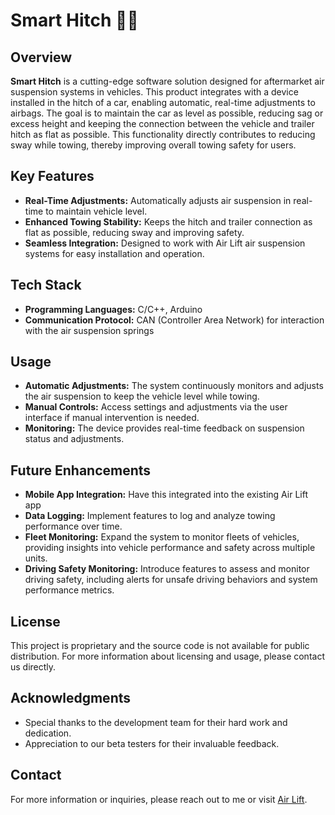 # Smart Hitch 🚗🚚

## Overview
**Smart Hitch** is a cutting-edge software solution designed for aftermarket air suspension systems in vehicles. This product integrates with a device installed in the hitch of a car, enabling automatic, real-time adjustments to airbags. The goal is to maintain the car as level as possible, reducing sag or excess height and keeping the connection between the vehicle and trailer hitch as flat as possible. This functionality directly contributes to reducing sway while towing, thereby improving overall towing safety for users.

## Key Features
- **Real-Time Adjustments:** Automatically adjusts air suspension in real-time to maintain vehicle level.
- **Enhanced Towing Stability:** Keeps the hitch and trailer connection as flat as possible, reducing sway and improving safety.
- **Seamless Integration:** Designed to work with Air Lift air suspension systems for easy installation and operation.

## Tech Stack
- **Programming Languages:** C/C++, Arduino
- **Communication Protocol:** CAN (Controller Area Network) for interaction with the air suspension springs

## Usage

- **Automatic Adjustments:** The system continuously monitors and adjusts the air suspension to keep the vehicle level while towing.
- **Manual Controls:** Access settings and adjustments via the user interface if manual intervention is needed.
- **Monitoring:** The device provides real-time feedback on suspension status and adjustments.

## Future Enhancements

- **Mobile App Integration:** Have this integrated into the existing Air Lift app
- **Data Logging:** Implement features to log and analyze towing performance over time.
- **Fleet Monitoring:** Expand the system to monitor fleets of vehicles, providing insights into vehicle performance and safety across multiple units.
- **Driving Safety Monitoring:** Introduce features to assess and monitor driving safety, including alerts for unsafe driving behaviors and system performance metrics.

## License

This project is proprietary and the source code is not available for public distribution. For more information about licensing and usage, please contact us directly.

## Acknowledgments

- Special thanks to the development team for their hard work and dedication.
- Appreciation to our beta testers for their invaluable feedback.

## Contact

For more information or inquiries, please reach out to me or visit [Air Lift](https://www.airliftcompany.com/).
